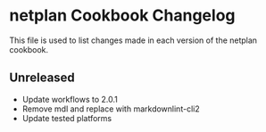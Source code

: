 # netplan Cookbook Changelog

This file is used to list changes made in each version of the netplan cookbook.

## Unreleased

- Update workflows to 2.0.1
- Remove mdl and replace with markdownlint-cli2
- Update tested platforms
